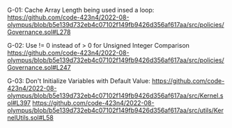 G-01:
Cache Array Length being used insed a loop:
https://github.com/code-423n4/2022-08-olympus/blob/b5e139d732eb4c07102f149fb9426d356af617aa/src/policies/Governance.sol#L278

G-02:
 Use != 0 instead of > 0 for Unsigned Integer Comparison
https://github.com/code-423n4/2022-08-olympus/blob/b5e139d732eb4c07102f149fb9426d356af617aa/src/policies/Governance.sol#L247

G-03:
Don't Initialize Variables with Default Value:
https://github.com/code-423n4/2022-08-olympus/blob/b5e139d732eb4c07102f149fb9426d356af617aa/src/Kernel.sol#L397
https://github.com/code-423n4/2022-08-olympus/blob/b5e139d732eb4c07102f149fb9426d356af617aa/src/utils/KernelUtils.sol#L58

